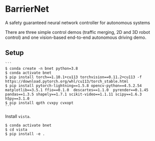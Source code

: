 # BarrierNet

A safety guaranteed neural network controller for autonomous systems 

There are three simple control demos (traffic merging, 2D and 3D robot control) and one vision-based end-to-end autonomous driving demo.

## Setup

    ```
    $ conda create -n bnet python=3.8
    $ conda activate bnet
    $ pip install torch==1.10.1+cu113 torchvision==0.11.2+cu113 -f https://download.pytorch.org/whl/cu113/torch_stable.html
    $ pip install pytorch-lightning==1.5.8 opencv-python==4.5.2.54 matplotlib==3.5.1 ffio==0.1.0  descartes==1.1.0  pyrender==0.1.45  pandas==1.3.5 shapely==1.7.1 scikit-video==1.1.11 scipy==1.6.3 h5py==3.1.0
    $ pip install qpth cvxpy cvxopt
    ```
Install `vista`.
```
$ conda activate bnet
$ cd vista
$ pip install -e .
```
